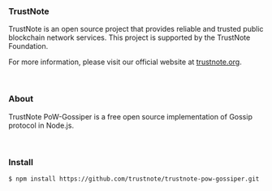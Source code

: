 ### TrustNote

TrustNote is an open source project that provides reliable and trusted public blockchain network services.            This project is supported by the TrustNote Foundation.

For more information, please visit our official website at [trustnote.org](https://trustnote.org/).

<br />


### About

TrustNote PoW-Gossiper is a free open source implementation of Gossip protocol in Node.js.

<br />


### Install
```
$ npm install https://github.com/trustnote/trustnote-pow-gossiper.git
```
<br />



